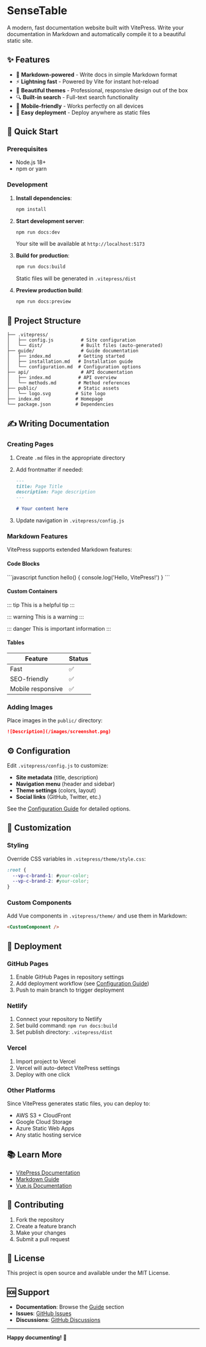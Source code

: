 # SenseTable

A modern, fast documentation website built with VitePress. Write your documentation in Markdown and automatically compile it to a beautiful static site.

## ✨ Features

- 📝 **Markdown-powered** - Write docs in simple Markdown format
- ⚡ **Lightning fast** - Powered by Vite for instant hot-reload
- 🎨 **Beautiful themes** - Professional, responsive design out of the box
- 🔍 **Built-in search** - Full-text search functionality
- 📱 **Mobile-friendly** - Works perfectly on all devices
- 🚀 **Easy deployment** - Deploy anywhere as static files

## 🚀 Quick Start

### Prerequisites

- Node.js 18+ 
- npm or yarn

### Development

1. **Install dependencies**:
   ```bash
   npm install
   ```

2. **Start development server**:
   ```bash
   npm run docs:dev
   ```
   
   Your site will be available at `http://localhost:5173`

3. **Build for production**:
   ```bash
   npm run docs:build
   ```
   
   Static files will be generated in `.vitepress/dist`

4. **Preview production build**:
   ```bash
   npm run docs:preview
   ```

## 📁 Project Structure

```
├── .vitepress/
│   ├── config.js          # Site configuration
│   └── dist/              # Built files (auto-generated)
├── guide/                 # Guide documentation
│   ├── index.md          # Getting started
│   ├── installation.md   # Installation guide
│   └── configuration.md  # Configuration options
├── api/                   # API documentation
│   ├── index.md          # API overview
│   └── methods.md        # Method references
├── public/               # Static assets
│   └── logo.svg         # Site logo
├── index.md             # Homepage
└── package.json         # Dependencies
```

## ✍️ Writing Documentation

### Creating Pages

1. Create `.md` files in the appropriate directory
2. Add frontmatter if needed:
   ```markdown
   ---
   title: Page Title
   description: Page description
   ---
   
   # Your content here
   ```

3. Update navigation in `.vitepress/config.js`

### Markdown Features

VitePress supports extended Markdown features:

#### Code Blocks
\`\`\`javascript
function hello() {
  console.log('Hello, VitePress!')
}
\`\`\`

#### Custom Containers
::: tip
This is a helpful tip
:::

::: warning
This is a warning
:::

::: danger
This is important information
:::

#### Tables
| Feature | Status |
|---------|--------|
| Fast | ✅ |
| SEO-friendly | ✅ |
| Mobile responsive | ✅ |

### Adding Images

Place images in the `public/` directory:

```markdown
![Description](/images/screenshot.png)
```

## ⚙️ Configuration

Edit `.vitepress/config.js` to customize:

- **Site metadata** (title, description)
- **Navigation menu** (header and sidebar)
- **Theme settings** (colors, layout)
- **Social links** (GitHub, Twitter, etc.)

See the [Configuration Guide](./guide/configuration.md) for detailed options.

## 🎨 Customization

### Styling

Override CSS variables in `.vitepress/theme/style.css`:

```css
:root {
  --vp-c-brand-1: #your-color;
  --vp-c-brand-2: #your-color;
}
```

### Custom Components

Add Vue components in `.vitepress/theme/` and use them in Markdown:

```markdown
<CustomComponent />
```

## 🚀 Deployment

### GitHub Pages

1. Enable GitHub Pages in repository settings
2. Add deployment workflow (see [Configuration Guide](./guide/configuration.md))
3. Push to main branch to trigger deployment

### Netlify

1. Connect your repository to Netlify
2. Set build command: `npm run docs:build`
3. Set publish directory: `.vitepress/dist`

### Vercel

1. Import project to Vercel
2. Vercel will auto-detect VitePress settings
3. Deploy with one click

### Other Platforms

Since VitePress generates static files, you can deploy to:
- AWS S3 + CloudFront
- Google Cloud Storage
- Azure Static Web Apps
- Any static hosting service

## 📚 Learn More

- [VitePress Documentation](https://vitepress.dev/)
- [Markdown Guide](https://www.markdownguide.org/)
- [Vue.js Documentation](https://vuejs.org/)

## 🤝 Contributing

1. Fork the repository
2. Create a feature branch
3. Make your changes
4. Submit a pull request

## 📄 License

This project is open source and available under the MIT License.

## 🆘 Support

- **Documentation**: Browse the [Guide](./guide/) section
- **Issues**: [GitHub Issues](https://github.com/SmooSenseAI/sense-table-doc/issues)
- **Discussions**: [GitHub Discussions](https://github.com/SmooSenseAI/sense-table-doc/discussions)

---

**Happy documenting!** 🎉 